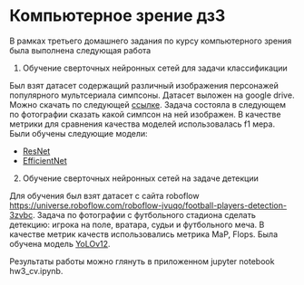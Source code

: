 # Компьютерное зрение дз3

В рамках третьего домашнего задания по курсу компьютерного зрения была выполнена следующая работа


1) Обучение сверточных нейронных сетей для задачи классификации

Был взят датасет содержащий различный изображения персонажей популярного мультсериала симпсоны. Датасет выложен на google drive. Можно скачать по следующей [ссылке](https://drive.google.com/drive/folders/10-7GyM-RQklcncnLIrvp3jwb4VUrOv3J). Задача состояла в следующем по фотографии сказать какой симпсон на ней изображен. В качестве метрики для сравнения качества моделей использовалась f1 мера. Были обучены следующие модели:

- [ResNet](https://arxiv.org/abs/1512.03385)
- [EfficientNet](https://arxiv.org/abs/1905.11946)


2) Обучение сверточных нейронных сетей на задаче детекции

Для обучения был взят датасет с сайта roboflow https://universe.roboflow.com/roboflow-jvuqo/football-players-detection-3zvbc. Задача по фотографии с футбольного стадиона сделать детекцию: игрока на поле, вратара, судьи и футбольного меча. В качестве метрик качеств использовались метрика MaP, Flops. Была обучена модель [YoLOv12](https://arxiv.org/abs/2502.12524v1).

Результаты работы можно глянуть в приложенном jupyter notebook hw3_cv.ipynb.
